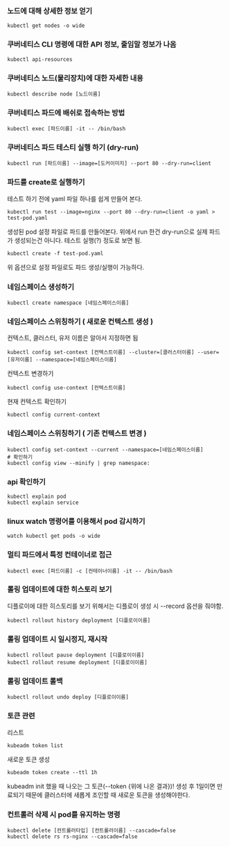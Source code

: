 ### 노드에 대해 상세한 정보 얻기

```
kubectl get nodes -o wide 
```

### 쿠버네티스 CLI 명령에 대한 API 정보, 줄임말 정보가 나옴

```
kubectl api-resources
```

### 쿠버네티스 노드(물리장치)에 대한 자세한 내용

```
kubectl describe node [노드이름]
```

### 쿠버네티스 파드에 배쉬로 접속하는 방법

```
kubectl exec [파드이름] -it -- /bin/bash
```

### 쿠버네티스 파드 테스티 실행 하기 (dry-run)

```
kubectl run [파드이름] --image=[도커이미지] --port 80 --dry-run=client
```

### 파드를 create로 실행하기

테스트 하기 전에 yaml 파일 하나를 쉽게 만들어 본다.

```
kubectl run test --image=nginx --port 80 --dry-run=client -o yaml > test-pod.yaml
```

생성된 pod 설정 파일로 파드를 만들어본다. 위에서 run 한건 dry-run으로 실제 파드가 생성되는건 아니다. 테스트 실행(?) 정도로 보면 됨.

```
kubectl create -f test-pod.yaml 
```

위 옵션으로 설정 파일로도 파드 생성/실행이 가능하다. 

### 네임스페이스 생성하기

```
kubectl create namespace [네임스페이스이름]
```

### 네임스페이스 스위칭하기 ( 새로운 컨텍스트 생성 )

컨텍스트, 클러스터, 유저 이름은 알아서 지정하면 됨
```
kubectl config set-context [컨텍스트이름] --cluster=[클러스터이름] --user=[유저이름] --namespace=[네임스페이스이름]
```

컨텍스트 변경하기
``` 
kubectl config use-context [컨텍스트이름]
```

현재 컨텍스트 확인하기
```
kubectl config current-context 
```

### 네임스페이스 스위칭하기 ( 기존 컨텍스트 변경 )

```
kubectl config set-context --current --namespace=[네임스페이스이름]
# 확인하기
kubectl config view --minify | grep namespace:
```

### api 확인하기

```
kubectl explain pod
kubectl explain service 
```

### linux watch 명령어를 이용해서 pod 감시하기

```
watch kubectl get pods -o wide
```

### 멀티 파드에서 특정 컨테이너로 접근

```
kubectl exec [파드이름] -c [컨테이너이름] -it -- /bin/bash
```

### 롤링 업데이트에 대한 히스토리 보기

디플로이에 대한 히스토리를 보기 위해서는 디플로이 생성 시 --record 옵션을 줘야함. 

```
kubectl rollout history deployment [디플로이이름]
```

### 롤링 업데이트 시 일시정지, 재시작

```
kubectl rollout pause deployment [디플로이이름]
kubectl rollout resume deployment [디플로이이름]
```

### 롤링 업데이트 롤백

```
kubectl rollout undo deploy [디플로이이름]
```

### 토큰 관련
리스트
```
kubeadm token list
```
새로운 토큰 생성

```
kubeadm token create --ttl 1h
```

kubeadm init 했을 때 나오는 그 토큰(--token {위에 나온 결과})! 생성 후 1일이면 만료되기 때문에 클러스터에 새롭게 조인할 때 새로운 토큰을 생성해야한다. 

### 컨트롤러 삭제 시 pod를 유지하는 명령

```
kubectl delete [컨트롤러타입] [컨트롤러이름] --cascade=false
kubectl delete rs rs-nginx --cascade=false
```

